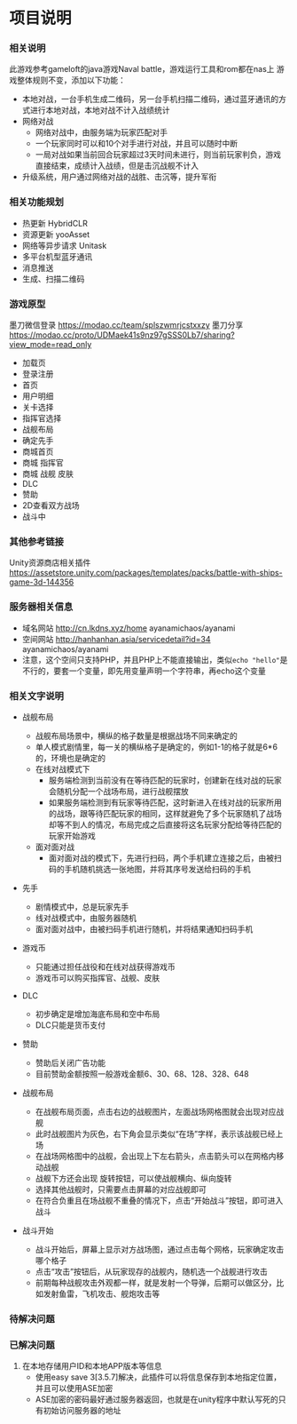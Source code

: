 # 项目说明

### 相关说明
此游戏参考gameloft的java游戏Naval battle，游戏运行工具和rom都在nas上
游戏整体规则不变，添加以下功能：
- 本地对战，一台手机生成二维码，另一台手机扫描二维码，通过蓝牙通讯的方式进行本地对战，本地对战不计入战绩统计
- 网络对战
    - 网络对战中，由服务端为玩家匹配对手
    - 一个玩家同时可以和10个对手进行对战，并且可以随时中断
    - 一局对战如果当前回合玩家超过3天时间未进行，则当前玩家判负，游戏直接结束，成绩计入战绩，但是击沉战舰不计入
- 升级系统，用户通过网络对战的战胜、击沉等，提升军衔

### 相关功能规划
- 热更新 HybridCLR
- 资源更新 yooAsset
- 网络等异步请求 Unitask
- 多平台机型蓝牙通讯
- 消息推送
- 生成、扫描二维码

### 游戏原型
墨刀微信登录 https://modao.cc/team/splszwmrjcstxxzy
墨刀分享 https://modao.cc/proto/UDMaek41s9nz97gSSS0Lb7/sharing?view_mode=read_only
- 加载页
- 登录注册
- 首页
- 用户明细
- 关卡选择
- 指挥官选择
- 战舰布局
- 确定先手
- 商城首页
- 商城 指挥官
- 商城 战舰 皮肤
- DLC
- 赞助
- 2D查看双方战场
- 战斗中

### 其他参考链接
Unity资源商店相关插件 https://assetstore.unity.com/packages/templates/packs/battle-with-ships-game-3d-144356

### 服务器相关信息
- 域名网站 http://cn.lkdns.xyz/home ayanamichaos/ayanami
- 空间网站 http://hanhanhan.asia/servicedetail?id=34 ayanamichaos/ayanami
- 注意，这个空间只支持PHP，并且PHP上不能直接输出，类似`echo "hello"`是不行的，要套一个变量，即先用变量声明一个字符串，再echo这个变量

### 相关文字说明
- 战舰布局
    - 战舰布局场景中，横纵的格子数量是根据战场不同来确定的
    - 单人模式剧情里，每一关的横纵格子是确定的，例如1-1的格子就是6*6的，环境也是确定的
    - 在线对战模式下
        - 服务端检测到当前没有在等待匹配的玩家时，创建新在线对战的玩家会随机分配一个战场布局，进行战舰摆放
        - 如果服务端检测到有玩家等待匹配，这时新进入在线对战的玩家所用的战场，跟等待匹配玩家的相同，这样就避免了多个玩家随机了战场却等不到人的情况，布局完成之后直接将这名玩家分配给等待匹配的玩家开始游戏
    - 面对面对战
        - 面对面对战的模式下，先进行扫码，两个手机建立连接之后，由被扫码的手机随机挑选一张地图，并将其序号发送给扫码的手机

- 先手
    - 剧情模式中，总是玩家先手
    - 线对战模式中，由服务器随机
    - 面对面对战中，由被扫码手机进行随机，并将结果通知扫码手机

- 游戏币
    - 只能通过担任战役和在线对战获得游戏币
    - 游戏币可以购买指挥官、战舰、皮肤

- DLC
    - 初步确定是增加海底布局和空中布局
    - DLC只能是货币支付

- 赞助
    - 赞助后关闭广告功能
    - 目前赞助金额按照一般游戏金额6、30、68、128、328、648

- 战舰布局
    - 在战舰布局页面，点击右边的战舰图片，左面战场网格图就会出现对应战舰
    - 此时战舰图片为灰色，右下角会显示类似“在场”字样，表示该战舰已经上场
    - 在战场网格图中的战舰，会出现上下左右箭头，点击箭头可以在网格内移动战舰
    - 战舰下方还会出现 旋转按钮，可以使战舰横向、纵向旋转
    - 选择其他战舰时，只需要点击屏幕的对应战舰即可
    - 在符合负重且在场战舰不重叠的情况下，点击“开始战斗”按钮，即可进入战斗

- 战斗开始
    - 战斗开始后，屏幕上显示对方战场图，通过点击每个网格，玩家确定攻击哪个格子
    - 点击“攻击”按钮后，从玩家现存的战舰内，随机选一个战舰进行攻击
    - 前期每种战舰攻击外观都一样，就是发射一个导弹，后期可以做区分，比如发射鱼雷，飞机攻击、舰炮攻击等

### 待解决问题


### 已解决问题
1. 在本地存储用户ID和本地APP版本等信息
    - 使用easy save 3[3.5.7]解决，此插件可以将信息保存到本地指定位置，并且可以使用ASE加密
    - ASE加密的密码最好通过服务器返回，也就是在unity程序中默认写死的只有初始访问服务器的地址